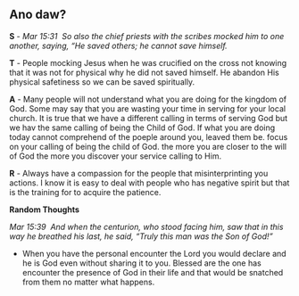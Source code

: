 ## Ano daw?

__S__ - _Mar 15:31  So also the chief priests with the scribes mocked him to one another, saying, “He saved others; he cannot save himself._

__T__ - People mocking Jesus when he was crucified on the cross not knowing that it was not for physical why he did not saved himself. He abandon His physical safetiness so we can be saved spiritually.

__A__ - Many people will not understand what you are doing for the kingdom of God. Some may say that you are wasting your time in serving for your local church. It is true that we have a different calling in terms of serving God but we hav the same calling of being the Child of God. If what you are doing today cannot comprehend of the poeple around you, leaved them be. focus on your calling of being the child of God. the more you are closer to the will of God the more you discover your service calling to Him.

__R__ - Always have a compassion for the people that misinterprinting you actions. I know it is easy to deal with people who has negative spirit but that is the training for to acquire the patience.



__Random Thoughts__

_Mar 15:39  And when the centurion, who stood facing him, saw that in this way he breathed his last, he said, “Truly this man was the Son of God!”_

- When you have the personal encounter the Lord you would declare and he is God even without sharing it to you. Blessed are the one has encounter the presence of God in their life and that would be snatched from them no matter what happens.